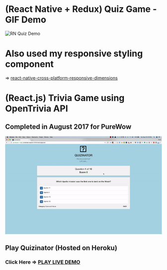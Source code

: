 # (React Native + Redux) Quiz Game - GIF Demo 

![RN Quiz Demo](screenshots/react-native-quiz-demo.gif "RN Quiz Demo")

# Also used my responsive styling component
=> [react-native-cross-platform-responsive-dimensions](https://github.com/drumnation/react-native-cross-platform-responsive-dimensions)

# (React.js) Trivia Game using OpenTrivia API
## Completed in August 2017 for PureWow

[![quizinator](screenshots/quizinator.gif)](https://protected-beyond-32253.herokuapp.com/)

## Play Quizinator (Hosted on Heroku)

### Click Here => [PLAY LIVE DEMO](https://protected-beyond-32253.herokuapp.com/)